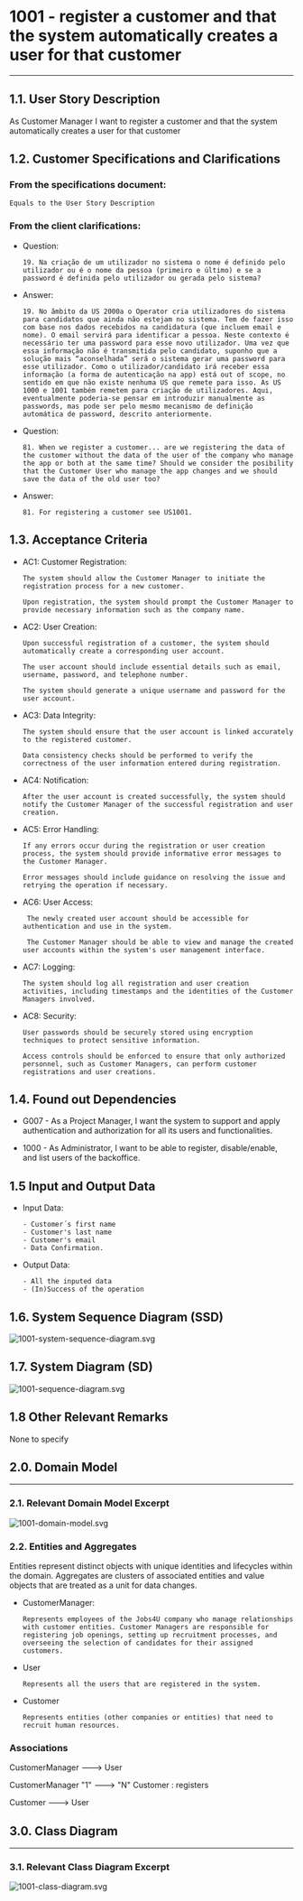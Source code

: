 # 1001 -  register a customer and that the system automatically creates a user for that customer

--------

## 1.1. User Story Description

As Customer Manager I want to register a customer and that the system automatically creates a user for that customer

## 1.2. Customer Specifications and Clarifications

### From the specifications document:

    Equals to the User Story Description

### From the client clarifications:

* Question:

      19. Na criação de um utilizador no sistema o nome é definido pelo utilizador ou é o nome da pessoa (primeiro e último) e se a password é definida pelo utilizador ou gerada pelo sistema?

* Answer:

      19. No âmbito da US 2000a o Operator cria utilizadores do sistema para candidatos que ainda não estejam no sistema. Tem de fazer isso com base nos dados recebidos na candidatura (que incluem email e nome). O email servirá para identificar a pessoa. Neste contexto é necessário ter uma password para esse novo utilizador. Uma vez que essa informação não é transmitida pelo candidato, suponho que a solução mais “aconselhada” será o sistema gerar uma password para esse utilizador. Como o utilizador/candidato irá receber essa informação (a forma de autenticação na app) está out of scope, no sentido em que não existe nenhuma US que remete para isso. As US 1000 e 1001 também remetem para criação de utilizadores. Aqui, eventualmente poderia-se pensar em introduzir manualmente as passwords, mas pode ser pelo mesmo mecanismo de definição automática de password, descrito anteriormente.
  
* Question:

      81. When we register a customer... are we registering the data of the customer without the data of the user of the company who manage the app or both at the same time? Should we consider the posibility that the Customer User who manage the app changes and we should save the data of the old user too?
    
* Answer:

      81. For registering a customer see US1001.

## 1.3. Acceptance Criteria
* AC1: Customer Registration:

      The system should allow the Customer Manager to initiate the registration process for a new customer.
      
      Upon registration, the system should prompt the Customer Manager to provide necessary information such as the company name.
  
* AC2: User Creation:
  
      Upon successful registration of a customer, the system should automatically create a corresponding user account.
  
      The user account should include essential details such as email, username, password, and telephone number.
  
      The system should generate a unique username and password for the user account.

* AC3: Data Integrity:
  
      The system should ensure that the user account is linked accurately to the registered customer.

      Data consistency checks should be performed to verify the correctness of the user information entered during registration.
  
* AC4: Notification:

      After the user account is created successfully, the system should notify the Customer Manager of the successful registration and user creation.
  
* AC5: Error Handling:

      If any errors occur during the registration or user creation process, the system should provide informative error messages to the Customer Manager.
  
      Error messages should include guidance on resolving the issue and retrying the operation if necessary.
  
* AC6: User Access:

       The newly created user account should be accessible for authentication and use in the system.

       The Customer Manager should be able to view and manage the created user accounts within the system's user management interface.
  
* AC7: Logging:

      The system should log all registration and user creation activities, including timestamps and the identities of the Customer Managers involved.
  
* AC8: Security:

      User passwords should be securely stored using encryption techniques to protect sensitive information.

      Access controls should be enforced to ensure that only authorized personnel, such as Customer Managers, can perform customer registrations and user creations.

## 1.4. Found out Dependencies

* G007 - As a Project Manager, I want the system to support and apply authentication and authorization for all its users and functionalities.

* 1000 - As Administrator, I want to be able to register, disable/enable, and list users of the backoffice.

## 1.5 Input and Output Data

* Input Data:

      - Customer´s first name
      - Customer's last name
      - Customer's email
      - Data Confirmation.

* Output Data:

      - All the inputed data
      - (In)Success of the operation

## 1.6. System Sequence Diagram (SSD)

![1001-system-sequence-diagram.svg](1001-system-sequence-diagram.svg)

## 1.7. System Diagram (SD)

![1001-sequence-diagram.svg](1001-sequence-diagram.svg)

## 1.8 Other Relevant Remarks

None to specify

## 2.0. Domain Model

----------------

### 2.1. Relevant Domain Model Excerpt

![1001-domain-model.svg](1001-domain-model.svg)

### 2.2. Entities and Aggregates

Entities represent distinct objects with unique identities and lifecycles within the domain. Aggregates are clusters of associated entities and value objects that are treated as a unit for data changes.


* CustomerManager:

      Represents employees of the Jobs4U company who manage relationships with customer entities. Customer Managers are responsible for registering job openings, setting up recruitment processes, and overseeing the selection of candidates for their assigned customers.

* User

      Represents all the users that are registered in the system.

* Customer

      Represents entities (other companies or entities) that need to recruit human resources.

### Associations

CustomerManager ---> User

CustomerManager "1" ---> "N" Customer : registers

Customer ---> User

## 3.0. Class Diagram

------------------

### 3.1. Relevant Class Diagram Excerpt

![1001-class-diagram.svg](1001-class-diagram.svg)